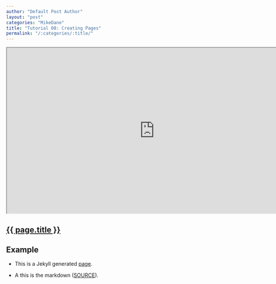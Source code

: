 ```yaml
---
author: "Default Post Author"
layout: "post"
categories: "MikeDane"
title: "Tutorial 08: Creating Pages"
permalink: "/:categories/:title/"
---
```


<div><iframe width="800" height="450"
src="https://www.youtube.com/embed/1na-IWfv08M">
</iframe></div>

## [{{ page.title }}](https://youtu.be/1na-IWfv08M)

## Example

- This is a Jekyll generated [page](../../tutorial/).

- A this is the markdown ([SOURCE](https://raw.githubusercontent.com/webjekyll/jekyll/master/tutorial.html)).




